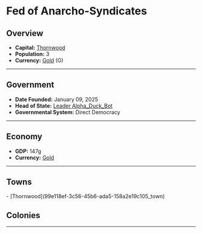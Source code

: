 <!--UNDEDITED FILE, remove this entire line if this file has been edited!-->
# <!--NAME-->Fed of Anarcho-Syndicates<!--NAME-->

## Overview

- **Capital:** <!--CAPITAL_LINK-->[Thornwood](99e118ef-3c56-45b6-ada5-158a2e19c105_town)<!--CAPITAL_LINK-->
- **Population:** <!--POPULATION-->3<!--POPULATION-->
- **Currency:** <!--CURRENCY_LINK-->[Gold](Gold_currency)<!--CURRENCY_LINK--> (<!--CURRENCY_ABV-->G<!--CURRENCY_ABV-->)

---

## Government

- **Date Founded:** <!--FOUNDED-->January 09, 2025<!--FOUNDED-->
- **Head of State:** <!--LEADER_TITLE_LINK-->[Leader Alpha_Duck_Bot](Alpha_Duck_Bot_user)<!--LEADER_TITLE_LINK-->
- **Governmental System:** <!--GOVERNMENT-->Direct Democracy<!--GOVERNMENT-->

---

## Economy

- **GDP:** <!--GDP-->147g<!--GDP-->
- **Currency:** <!--CURRENCY_LINK-->[Gold](Gold_currency)<!--CURRENCY_LINK-->

---

## Towns

<!--TOWNS-->- [Thornwood](99e118ef-3c56-45b6-ada5-158a2e19c105_town)<!--TOWNS-->

## Colonies

<!--COLONIES--><!--COLONIES-->

---
